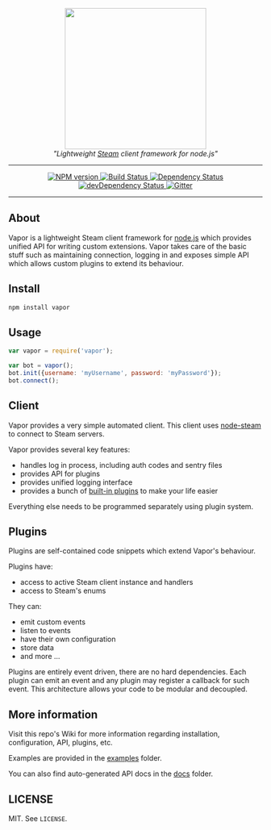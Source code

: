 <p align="center">
  <a href="http://github.com/flyjs">
    <img width=280px src="https://cloud.githubusercontent.com/assets/2640934/10439290/2a3aede4-7139-11e5-88c3-5ceed9b80a0f.png">
  </a>
  <br>
  <i>"Lightweight <a href="http://store.steampowered.com/about/">Steam</a> client framework for node.js"</i>
</p>

---

<p align="center">
  <a href="https://www.npmjs.org/package/vapor">
    <img src="http://img.shields.io/npm/v/vapor.svg?style=flat" alt="NPM version">
  </a>

  <a href="https://travis-ci.org/scholtzm/vapor">
    <img src="https://travis-ci.org/scholtzm/vapor.svg?branch=master" alt="Build Status">
  </a>

  <a href="https://david-dm.org/scholtzm/vapor">
    <img src="https://david-dm.org/scholtzm/vapor.svg" alt="Dependency Status">
  </a>

  <a href="https://david-dm.org/scholtzm/vapor#info=devDependencies">
    <img src="https://david-dm.org/scholtzm/vapor/dev-status.svg" alt="devDependency Status">
  </a>

  <a href="https://gitter.im/scholtzm/vapor?utm_source=badge&utm_medium=badge&utm_campaign=pr-badge">
    <img src="https://badges.gitter.im/Join%20Chat.svg" alt="Gitter">
  </a>
</p>

---

## About

Vapor is a lightweight Steam client framework for [node.js](https://github.com/nodejs/node) which provides unified API for writing custom extensions. Vapor takes care of the basic stuff such as maintaining connection, logging in and exposes simple API which allows custom plugins to extend its behaviour.

## Install

```sh
npm install vapor
```

## Usage

```js
var vapor = require('vapor');

var bot = vapor();
bot.init({username: 'myUsername', password: 'myPassword'});
bot.connect();
```

## Client

Vapor provides a very simple automated client. This client uses [node-steam](https://github.com/seishun/node-steam) to connect to Steam servers.

Vapor provides several key features:
- handles log in process, including auth codes and sentry files
- provides API for plugins
- provides unified logging interface
- provides a bunch of [built-in plugins](docs) to make your life easier

Everything else needs to be programmed separately using plugin system.

## Plugins

Plugins are self-contained code snippets which extend Vapor's behaviour.

Plugins have:
- access to active Steam client instance and handlers
- access to Steam's enums

They can:
- emit custom events
- listen to events
- have their own configuration
- store data
- and more ...

Plugins are entirely event driven, there are no hard dependencies. Each plugin can emit an event and any plugin may register a callback for such event. This architecture allows your code to be modular and decoupled.

## More information

Visit this repo's Wiki for more information regarding installation, configuration, API, plugins, etc.

Examples are provided in the [examples](examples) folder.

You can also find auto-generated API docs in the [docs](docs) folder.

## LICENSE

MIT. See `LICENSE`.

